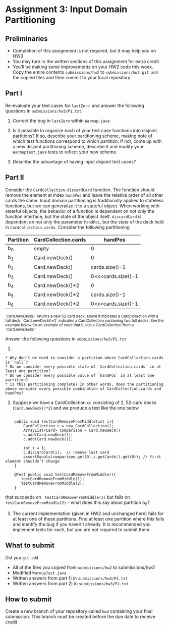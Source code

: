 
# Assignment 3: Input Domain Partitioning

## Preliminaries

* Completion of this assignment is not required, but it may help you on HW3
* You may turn in the written sections of this assignment for extra credit
* You'll be making some improvements on your HW2 code this week.  Copy
the entire contents `submissions/hw2` to `submissions/hw3`.  `git add`
the copied files and then commit to your local repository

## Part I

Re-evaluate your test cases for `lastZero `and answer the following questions in `submissions/hw3/P1.txt`

1. Correct the bug in `lastZero` within `Warmup.java`

2. Is it possible to organize each of your test case functions into disjoint partitions? If so, describe 
your partitioning scheme, making note of which test functions correspond to which partition.  If not, come up with a new disjoint partitioning scheme, describe it and modify your `WarmupTest.java` tests to reflect your new scheme.  

3. Describe the advantage of having input disjoint test cases?



## Part II

Consider the `CardCollection.discardCard` function. The function should remove the element at index `handPos` and leave the relative order of all other cards the same. Input domain partitioning is traditionally applied to stateless functions, but we can generalize it to a stateful object.  When working with stateful objects, the behavior of a function is dependent on not only the function interface, but the state of the object itself.  `discardCard` is dependent on not only the parameter `handPos`, but the state of the deck held in `CardCollection.cards`. Consider the following partitioning 

| Partition | CardCollection.cards | handPos |  
|---|---|---|
|  b<sub>0</sub>  |  empty | 0  |
|  b<sub>1</sub>  | Card.newDeck() | 0  |
|  b<sub>2</sub> | Card.newDeck()  | cards.size()-1  |
| b<sub>3</sub>  |  Card.newDeck() | 0&lt;x&lt;cards.size()-1  |
|  b<sub>4</sub>  | Card.newDeck()*2  |  0 | 
|  b<sub>5</sub> | Card.newDeck()*2  | cards.size()-1  | 
| b<sub>6</sub>  | Card.newDeck()*2  | 0&lt;x&lt;cards.size()-1 | 

<sub>
`Card.newDeck()` returns a new 52 card deck, above it indicates a CardCollection with a full deck. `Card.newDeck()*2` indicates a CardCollection containing two full decks.  See the example below for an example of code that builds a CardCollection from a `Card.newDeck()`
</sub>

Answer the following questions in `submissions/hw3/P2.txt`

1. 

    * Why don't we need to consider a partition where CardCollection.cards is `null`?         
    * Do we consider every possible state of `CardCollection.cards` in at least one partition?
    * Do we consider every possible value of `handPos` in at least one partition?
    * Is this partitioning complete? In other words, does the partitioning above consider every possible combination of CardCollection.cards and handPos?  

2.  Suppose we have a CardCollection  `cc` consisting of 2, 52-card decks (`Card.newDeck()*2`) and we produce a test like the one below

~~~
    
    public void testCardRemoveFromMiddle(int i){
        CardCollection c = new CardCollection();
        ArrayList<Card> comparison = Card.newDeck()
        c.add(Card.newDeck());
        c.add(Card.newDeck());
        
        int i = 1;
        c.discardCard(i);  // remove last card
        assertEquals(comparison.get(0),c.getCards().get(0)); // first element shouldn't change
    }
  
    @Test public void testCardRemoveFromMiddle(){
       testCardRemoveFromMiddle(1);
       testCardRemoveFromMiddle(2);
    }
~~~

that succeeds on ` testCardRemoveFromMiddle(1)` but fails on `testCardRemoveFromMiddle(2)` - what does this say about partition  b<sub>6</sub>?

3.  The current implementation (given in HW2 and unchanged here) fails for at least one of these partitions. Find at least one partition where this fails and identify the bug if you haven't already.  It is recommended you implement tests for each, but you are not required to submit them.



## What to submit

Did you `git add`

* All of the files you copied from `submissions/hw2` to submissions/hw3`
* Modified `WarmupTest.java`
* Written answers from part 1) in `submissions/hw3/P1.txt`
* Written answers from part 2) in `submissions/hw3/P2.txt`


## How to submit

Create a new branch of your repository called `hw3` containing your
final submission.  This branch must be created before the due date to
receive credit.
